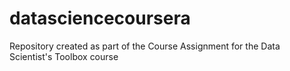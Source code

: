 datasciencecoursera
===================

Repository created as part of the Course Assignment for the Data Scientist's Toolbox course
